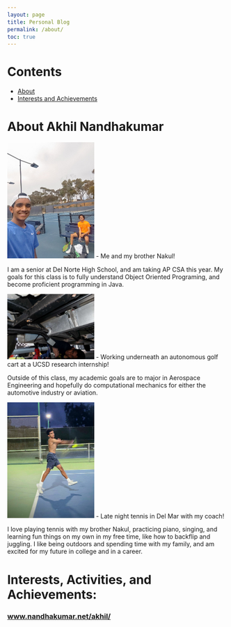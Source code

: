 ```yaml
---
layout: page
title: Personal Blog
permalink: /about/
toc: true
---
```

# Contents
- [About](#about-akhil-nandhakumar)
- [Interests and Achievements](#interests-activities-and-achievements)

# About Akhil Nandhakumar

<img src="https://github.com/AkhilNandhakumar/CSA/blob/master/images/me_1.jpeg?raw=true" alt="Me and my brother Nakul!" width="200"/>
-  Me and my brother Nakul!

I am a senior at Del Norte High School, and am taking AP CSA this year. My goals for this class is to fully understand Object Oriented Programing, and become proficient programming in Java. 

<img src="https://github.com/AkhilNandhakumar/CSA/blob/master/images/me_2.jpg?raw=truee" alt="Working underneath an autonomous golf cart at a UCSD research internship!" width="200"/>
- Working underneath an autonomous golf cart at a UCSD research internship!

Outside of this class, my academic goals are to major in Aerospace Engineering and hopefully do computational mechanics for either the automotive industry or aviation. 

<img src="https://github.com/AkhilNandhakumar/CSA/blob/master/images/me_3.jpeg?raw=true" alt="Late night tennis in Del Mar with my coach!" width="200"/>
- Late night tennis in Del Mar with my coach!

I love playing tennis with my brother Nakul, practicing piano, singing, and learning fun things on my own in my free time, like how to backflip and juggling. I like being outdoors and spending time with my family, and am excited for my future in college and in a career.

# Interests, Activities, and Achievements:
### **www.nandhakumar.net/akhil/**

